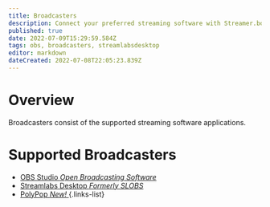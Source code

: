 ```yaml
---
title: Broadcasters
description: Connect your preferred streaming software with Streamer.bot
published: true
date: 2022-07-09T15:29:59.584Z
tags: obs, broadcasters, streamlabsdesktop
editor: markdown
dateCreated: 2022-07-08T22:05:23.839Z
---
```


# Overview

Broadcasters consist of the supported streaming software applications.

# Supported Broadcasters
* [OBS Studio *Open Broadcasting Software* <i class="mdi mdi-chevron-right white--text abs-right"></i>](/en/Broadcasters/OBS)
* [Streamlabs Desktop *Formerly SLOBS* <i class="mdi mdi-chevron-right white--text abs-right"></i>](/en/Broadcasters/StreamlabsDesktop)
* [PolyPop *New!* <i class="mdi mdi-chevron-right white--text abs-right"></i>](/en/Broadcasters/PolyPop)
{.links-list}